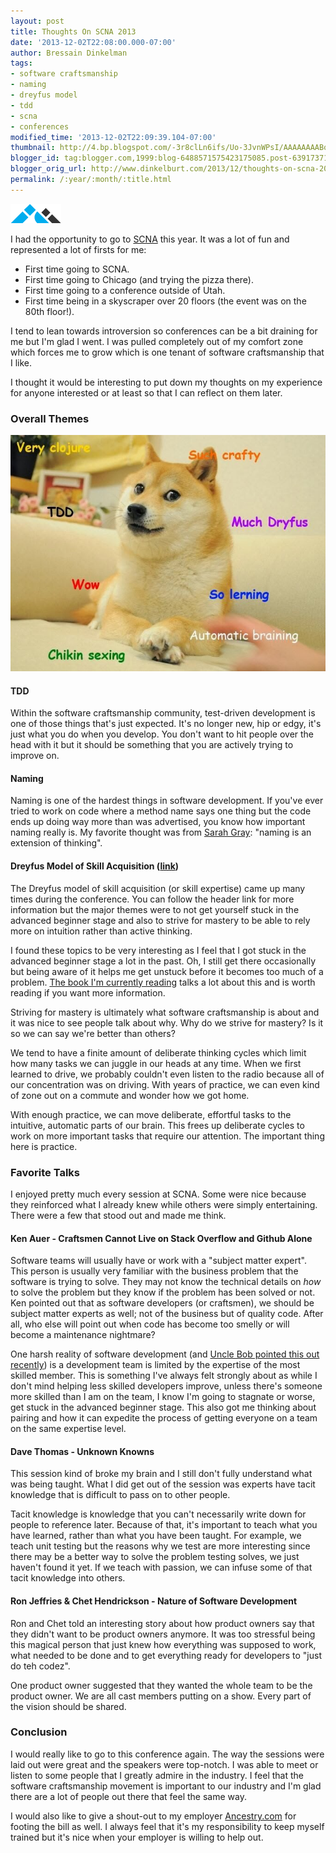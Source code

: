 ```yaml
---
layout: post
title: Thoughts On SCNA 2013
date: '2013-12-02T22:08:00.000-07:00'
author: Bressain Dinkelman
tags:
- software craftsmanship
- naming
- dreyfus model
- tdd
- scna
- conferences
modified_time: '2013-12-02T22:09:39.104-07:00'
thumbnail: http://4.bp.blogspot.com/-3r8clLn6ifs/Uo-3JvnWPsI/AAAAAAAABqs/EZk32g9YB9Y/s72-c/scna_logo.png
blogger_id: tag:blogger.com,1999:blog-6488571575423175085.post-6391737155438273416
blogger_orig_url: http://www.dinkelburt.com/2013/12/thoughts-on-scna-2013.html
permalink: /:year/:month/:title.html
---
```

<div markdown="1" class="inline-image">
    <img src="scna_logo.png" alt="scna logo" />
</div>

I had the opportunity to go to [SCNA](http://scna.softwarecraftsmanship.org/) this year. It was a lot of fun and represented a lot of firsts for me:

* First time going to SCNA.
* First time going to Chicago (and trying the pizza there).
* First time going to a conference outside of Utah.
* First time being in a skyscraper over 20 floors (the event was on the 80th floor!).

I tend to lean towards introversion so conferences can be a bit draining for me but I'm glad I went. I was pulled completely out of my comfort zone which forces me to grow which is one tenant of software craftsmanship that I like.

I thought it would be interesting to put down my thoughts on my experience for anyone interested or at least so that I can reflect on them later.<!--more-->

### Overall Themes

<div markdown="1" class="center-image">
    <img src="much_scna.jpg" alt="much scna, very shibe, such doge, wow" />
</div>

#### TDD

Within the software craftsmanship community, test-driven development is one of those things that's just expected. It's no longer new, hip or edgy, it's just what you do when you develop. You don't want to hit people over the head with it but it should be something that you are actively trying to improve on.

#### Naming

Naming is one of the hardest things in software development. If you've ever tried to work on code where a method name says one thing but the code ends up doing way more than was advertised, you know how important naming really is. My favorite thought was from [Sarah Gray](https://twitter.com/fablednet): "naming is an extension of thinking".

#### Dreyfus Model of Skill Acquisition ([link](http://en.wikipedia.org/wiki/Dreyfus_model_of_skill_acquisition))

The Dreyfus model of skill acquisition (or skill expertise) came up many times during the conference. You can follow the header link for more information but the major themes were to not get yourself stuck in the advanced beginner stage and also to strive for mastery to be able to rely more on intuition rather than active thinking.

I found these topics to be very interesting as I feel that I got stuck in the advanced beginner stage a lot in the past. Oh, I still get there occasionally but being aware of it helps me get unstuck before it becomes too much of a problem. [The book I'm currently reading](http://www.amazon.com/Pragmatic-Thinking-Learning-Refactor-Programmers/dp/1934356050) talks a lot about this and is worth reading if you want more information.

Striving for mastery is ultimately what software craftsmanship is about and it was nice to see people talk about why. Why do we strive for mastery? Is it so we can say we're better than others?

We tend to have a finite amount of deliberate thinking cycles which limit how many tasks we can juggle in our heads at any time. When we first learned to drive, we probably couldn't even listen to the radio because all of our concentration was on driving. With years of practice, we can even kind of zone out on a commute and wonder how we got home.

With enough practice, we can move deliberate, effortful tasks to the intuitive, automatic parts of our brain. This frees up deliberate cycles to work on more important tasks that require our attention. The important thing here is practice.

### Favorite Talks

I enjoyed pretty much every session at SCNA. Some were nice because they reinforced what I already knew while others were simply entertaining. There were a few that stood out and made me think.

#### Ken Auer - Craftsmen Cannot Live on Stack Overflow and Github Alone

Software teams will usually have or work with a "subject matter expert". This person is usually very familiar with the business problem that the software is trying to solve. They may not know the technical details on <i>how</i> to solve the problem but they know if the problem has been solved or not. Ken pointed out that as software developers (or craftsmen), we should be subject matter experts as well; not of the business but of quality code. After all, who else will point out when code has become too smelly or will become a maintenance nightmare?

One harsh reality of software development (and [Uncle Bob pointed this out recently](http://blog.8thlight.com/uncle-bob/2013/11/25/Novices-Coda.html)) is a development team is limited by the expertise of the most skilled member. This is something I've always felt strongly about as while I don't mind helping less skilled developers improve, unless there's someone more skilled than I am on the team, I know I'm going to stagnate or worse, get stuck in the advanced beginner stage. This also got me thinking about pairing and how it can expedite the process of getting everyone on a team on the same expertise level.

#### Dave Thomas - Unknown Knowns

This session kind of broke my brain and I still don't fully understand what was being taught. What I did get out of the session was experts have tacit knowledge that is difficult to pass on to other people.

Tacit knowledge is knowledge that you can't necessarily write down for people to reference later. Because of that, it's important to teach what you have learned, rather than what you have been taught. For example, we teach unit testing but the reasons why we test are more interesting since there may be a better way to solve the problem testing solves, we just haven't found it yet. If we teach with passion, we can infuse some of that tacit knowledge into others.

#### Ron Jeffries & Chet Hendrickson - Nature of Software Development

Ron and Chet told an interesting story about how product owners say that they didn't want to be product owners anymore. It was too stressful being this magical person that just knew how everything was supposed to work, what needed to be done and to get everything ready for developers to "just do teh codez".

One product owner suggested that they wanted the whole team to be the product owner. We are all cast members putting on a show. Every part of the vision should be shared.

### Conclusion

I would really like to go to this conference again. The way the sessions were laid out were great and the speakers were top-notch. I was able to meet or listen to some people that I greatly admire in the industry. I feel that the software craftsmanship movement is important to our industry and I'm glad there are a lot of people out there that feel  the same way.

I would also like to give a shout-out to my employer [Ancestry.com](http://ancestry.com/) for footing the bill as well. I always feel that it's my responsibility to keep myself trained but it's nice when your employer is willing to help out.
